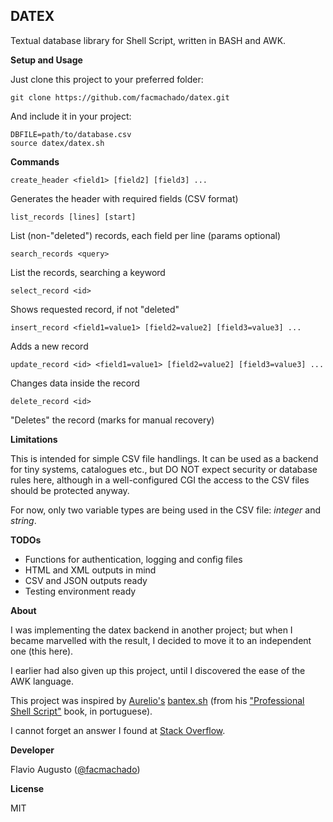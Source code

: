 ## DATEX

Textual database library for Shell Script, written in BASH and AWK.

**Setup and Usage**

Just clone this project to your preferred folder:

    git clone https://github.com/facmachado/datex.git

And include it in your project:

    DBFILE=path/to/database.csv
    source datex/datex.sh

**Commands**

    create_header <field1> [field2] [field3] ...

Generates the header with required fields (CSV format)

    list_records [lines] [start]

List (non-"deleted") records, each field per line (params optional)

    search_records <query>

List the records, searching a keyword

    select_record <id>

Shows requested record, if not "deleted"

    insert_record <field1=value1> [field2=value2] [field3=value3] ...

Adds a new record

    update_record <id> <field1=value1> [field2=value2] [field3=value3] ...

Changes data inside the record

    delete_record <id>

"Deletes" the record (marks for manual recovery)

**Limitations**

This is intended for simple CSV file handlings. It can be used as a backend for tiny systems, catalogues etc., but DO NOT expect security or database rules here, although in a well-configured CGI the access to the CSV files should be protected anyway.

For now, only two variable types are being used in the CSV file: *integer* and *string*.

**TODOs**

 - Functions for authentication, logging and config files
 - HTML and XML outputs in mind
 - CSV and JSON outputs ready
 - Testing environment ready

**About**

I was implementing the datex backend in another project; but when I became marvelled with the result, I decided to move it to an independent one (this here).

I earlier had also given up this project, until I discovered the ease of the AWK language.

This project was inspired by [Aurelio's](https://aurelio.net/) [bantex.sh](https://github.com/aureliojargas/livro-shell/tree/master/10-banco) (from his ["Professional Shell Script"](https://aurelio.net/shell/) book, in portuguese).

I cannot forget an answer I found at [Stack Overflow](https://stackoverflow.com/a/36049307).

**Developer**

Flavio Augusto ([@facmachado](https://twitter.com/facmachado))

**License**

MIT
